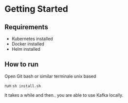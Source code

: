 # **Getting Started**

## Requirements

* Kubernetes installed
* Docker installed
* Helm installed

## How to run

Open Git bash or similar terminale unix based

run `sh install.sh`

It takes a while and then.. you are able to use Kafka locally.

